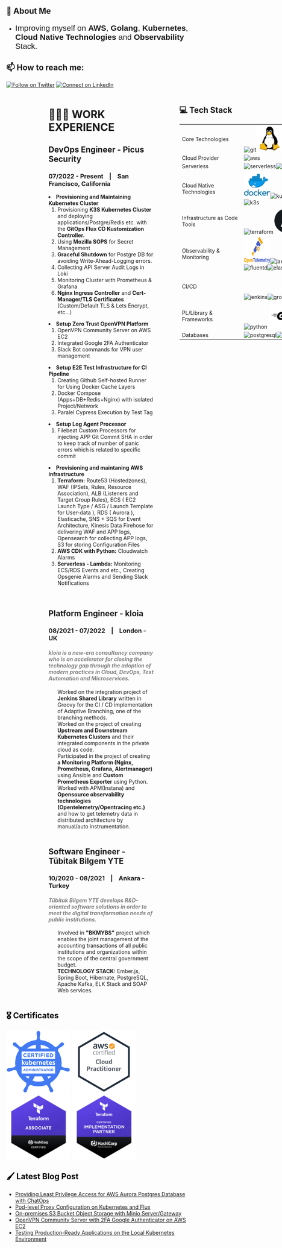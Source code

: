 <h2> 📖 About Me </h2>



<ul>
  <li>
    <p style="font-family:Arial; font-size:1.5em;">Improving myself on <b>AWS</b>, <b>Golang</b>, <b>Kubernetes</b>, <b>Cloud Native Technologies</b> and <b>Observability</b> Stack. </p>
  </li>
 </ul>

 <h2>📫 How to reach me:</h2>

[![Follow on Twitter](https://img.shields.io/badge/--twitter?label=Twitter&logo=Twitter&style=social)](https://twitter.com/uzumlukek_mk)
[![Connect on LinkedIn](https://img.shields.io/badge/--linkedin?label=LinkedIn&logo=LinkedIn&style=social)](https://www.linkedin.com/in/muhammedsaidkaya/)


<div style="width: 100vw; display:flex;">
  <div style="width: 40%;margin-left: 8em;">
    <h1> 👨🏽‍💻 WORK EXPERIENCE</h1>
    <h2><b>DevOps Engineer - Picus Security</b></h2>
    <h3>07/2022 - Present&nbsp;&nbsp;&nbsp;&nbsp;|&nbsp;&nbsp;&nbsp;&nbsp;San Francisco, California</h3>
      <li>
        <b>Provisioning and Maintaining Kubernetes Cluster</b>
        <ol>
        <li>
        Provisioning <b>K3S Kubernetes Cluster</b> and deploying applications/Postgre/Redis etc. with the <b>GitOps Flux CD Kustomization Controller.</b>
        </li>
        <li>
        Using <b>Mozilla SOPS</b> for Secret Management
        </li>
        <li>
        <b>Graceful Shutdown</b> for Postgre DB for avoiding Write-Ahead-Logging errors.
        </li>
        <li>
        Collecting API Server Audit Logs in Loki
        </li>
        <li>
        Monitoring Cluster with Prometheus & Grafana
        </li>
        <li>
        <b>Nginx Ingress Controller</b> and <b>Cert-Manager/TLS Certificates</b> (Custom/Default TLS & Lets Encrypt, etc...)
        </li>
        </ol>
      </li>
      <li>
        <b>Setup Zero Trust OpenVPN Platform</b>
        <ol>
        <li>
        OpenVPN Community Server on AWS EC2
        </li>
        <li>
        Integrated Google 2FA Authenticator
        </li>
        <li>
        Slack Bot commands for VPN user management
        </li>
        </ol> 
      </li>
      <li>
        <b>Setup E2E Test Infrastructure for CI Pipeline</b>
        <ol>
        <li>
        Creating Github Self-hosted Runner for Using Docker Cache Layers
        </li>
        <li>
        Docker Compose (Apps+DB+Redis+Nginx) with isolated Project/Network
        </li>
        <li>
        Paralel Cypress Execution by Test Tag
        </li>
        </ol>
      </li>
      <li>
        <b>Setup Log Agent Processor</b>
        <ol>
        <li>
        Filebeat Custom Processors for injecting APP Git Commit SHA in order to keep track of number of panic errors which is related to specific commit
        </li>
        </ol>
      </li>
      <li>
        <b>Provisioning and maintaning AWS infrastructure</b>
        <ol>
        <li> 
        <b>Terraform:</b> Route53 (Hostedzones), WAF (IPSets, Rules, Resource Association), ALB (Listeners and Target Group Rules), ECS ( EC2 Launch Type / ASG / Launch Template for User-data ), RDS ( Aurora ), Elasticache, SNS + SQS for Event Architecture, Kinesis Data Firehose for delivering WAF and APP logs, Opensearch for collecting APP logs, S3 for storing Configuration Files
        </li>
        <li>
        <b>AWS CDK with Python:</b> Cloudwatch Alarms
        </li>
        <li>
        <b>Serverless - Lambda:</b> Monitoring ECS/RDS Events and etc., Creating Opsgenie Alarms and Sending Slack Notifications
        </li>
        </ol>
      </li>
      <br/>
    </ul>
    <h2><b>Platform Engineer - kloia</b></h2>
    <h3>08/2021 - 07/2022&nbsp;&nbsp;&nbsp;&nbsp;|&nbsp;&nbsp;&nbsp;&nbsp;London - UK</h3>
    <h4 style="color: gray" ;>
      <i
        >kloia is a new-era consultancy company who is an accelerator for closing the technology gap through the adoption of modern practices in Cloud, DevOps, Test Automation and Microservices.</i
      >
    </h4>
    <ul style="list-style-type:none;">
      <li>
        Worked on the integration project of <b>Jenkins Shared Library</b> written in Groovy for the CI / CD implementation of Adaptive Branching, one of the branching methods.
      </li>
      <li>
        Worked on the project of creating <b>Upstream and Downstream Kubernetes Clusters</b> and their integrated components in the private cloud as code.
      </li>
      <li>
        Participated in the project of creating <b>a Monitoring Platform (Nginx, Prometheus, Grafana, Alertmanager)</b> using Ansible and <b>Custom Prometheus Exporter</b> using Python.
      </li>
      <li>
        Worked with APM(Instana) and <b>Opensource observability technologies (Opentelemetry/Opentracing etc.)</b> and how to get telemetry data in distributed architecture by manual/auto instrumentation.
      </li>
      <br/>
    </ul>
    <h2><b>Software Engineer - Tübitak Bilgem YTE</b></h2>
    <h3>10/2020 - 08/2021&nbsp;&nbsp;&nbsp;&nbsp;|&nbsp;&nbsp;&nbsp;&nbsp;Ankara - Turkey</h3>
    <h4 style="color: gray" ;>
      <i
        >Tübitak Bilgem YTE develops R&D-oriented software solutions in order
to meet the digital transformation needs of public institutions.</i
      >
    </h4>
    <ul style="list-style-type:none;">
      <li>
        Involved in <b>"BKMYBS"</b> project which enables the joint management of the accounting transactions of all public institutions and organizations within the scope of the central government budget.
      </li>
      <li>
        <b>TECHNOLOGY STACK:</b> Ember.js, Spring Boot, Hibernate, PostgreSQL, Apache Kafka, ELK Stack and SOAP Web services.
      </li>
    </ul>
  </div>

  <div style="margin-left: 7vw;">
    <h2>💻 Tech Stack</h2>
    <table>
      <tr>
        <td>Core Technologies</td>
        <td>
          <img
            src="https://www.vectorlogo.zone/logos/git-scm/git-scm-icon.svg"
            alt="git"
            width="70"
            height="70"
          /><img
            src="https://github.com/github/explore/raw/main/topics/linux/linux.png"
            alt="linux"
            width="70"
            height="70"
          /><img
            src="https://www.vectorlogo.zone/logos/nginx/nginx-ar21.svg"
            alt="nginx"
            width="70"
            height="70"
          /><img
            src="https://github.com/github/explore/raw/main/topics/bash/bash.png"
            alt="bash"
            width="70"
            height="70"
          />
        </td>
      </tr>
      <tr>
        <td>Cloud Provider</td>
        <td>
          <img
            src="https://www.vectorlogo.zone/logos/amazon_aws/amazon_aws-ar21.svg"
            alt="aws"
            width="70"
            height="70"
          />
        </td>
      </tr>
      <tr>
        <td>Serverless</td>
        <td>
          <img
            src="https://www.vectorlogo.zone/logos/serverless/serverless-ar21.svg"
            alt="serverless"
            width="70"
            height="70"
          /><img
            src="https://www.vectorlogo.zone/logos/amazon_awslambda/amazon_awslambda-ar21.svg"
            alt="lambda"
            width="70"
            height="70"
          />
        </td>
      </tr>
      <tr>
        <td>Cloud Native Technologies</td>
        <td>
          <img
            src="https://github.com/github/explore/raw/main/topics/docker/docker.png"
            alt="docker"
            width="70"
            height="70"
          /><img
            src="https://www.vectorlogo.zone/logos/kubernetes/kubernetes-icon.svg"
            alt="kubernetes"
            width="70"
            height="70"
          /><img
            src="https://www.vectorlogo.zone/logos/rancher/rancher-ar21.svg"
            alt="k3s"
            width="70"
            height="70"
          /><img
            src="https://cncf-branding.netlify.app/img/projects/k3s/icon/color/k3s-icon-color.png"
            alt="rancher"
            width="70"
            height="70"
          /><img
            src="https://www.vectorlogo.zone/logos/fluxcdio/fluxcdio-ar21.svg"
            alt="flux"
            width="70"
            height="70"
          /><img
            src="https://cncf-branding.netlify.app/img/projects/helm/icon/color/helm-icon-color.png"
            alt="k3s"
            width="70"
            height="70"
          />
        </td>
      </tr>
      <tr>
        <td>Infrastructure as Code Tools</td>
        <td>
            <img
            src="https://www.vectorlogo.zone/logos/terraformio/terraformio-ar21.svg"
            alt="terraform"
            width="70"
            height="70"
            /><img
            src="https://github.com/github/explore/raw/main/topics/ansible/ansible.png"
            alt="ansible"
            width="70"
            height="70"
            />
        </td>
      </tr>
      <tr>
        <td>Observability & Monitoring</td>
        <td>
            <img
            src="https://raw.githubusercontent.com/cncf/artwork/master/projects/opentelemetry/stacked/color/opentelemetry-stacked-color.svg"
            alt="opentelemetry"
            width="70"
            height="70"
            /><img
            src="https://www.vectorlogo.zone/logos/jaegertracingio/jaegertracingio-ar21.svg"
            alt="jaeger"
            width="70"
            height="70"
            /><img
            src="https://www.vectorlogo.zone/logos/prometheusio/prometheusio-ar21.svg"
            alt="prometheus"
            width="70"
            height="70"
            /><img
            src="https://www.vectorlogo.zone/logos/grafana/grafana-ar21.svg"
            alt="grafana"
            width="70"
            height="70"
            /><img
            src="https://www.vectorlogo.zone/logos/fluentd/fluentd-ar21.svg"
            alt="fluentd"
            width="70"
            height="70"
            /><img
            src="https://www.vectorlogo.zone/logos/elastic/elastic-ar21.svg"
            alt="elastic"
            width="70"
            height="70"
            /><img
            src="https://www.vectorlogo.zone/logos/elasticco_kibana/elasticco_kibana-ar21.svg"
            alt="kibana"
            width="70"
            height="70"
            />
        </td>
      </tr>
      <tr>
        <td>CI/CD</td>
        <td>
            <img
        src="https://www.vectorlogo.zone/logos/jenkins/jenkins-icon.svg"
        alt="jenkins"
        width="70"
        height="70"
        /><img
        src="https://www.vectorlogo.zone/logos/groovy-lang/groovy-lang-ar21.svg"
        alt="groovy"
        width="70"
        height="70"
        /><img
        src="https://www.vectorlogo.zone/logos/gitlab/gitlab-ar21.svg"
        alt="gitlab"
        width="70"
        height="70"
        /><img
        src="https://raw.githubusercontent.com/cncf/landscape/master/hosted_logos/github-actions.svg"
        alt="github-actions"
        width="70"
        height="70"
        />
        </td>
      </tr>
      <tr>
        <td>PL/Library & Frameworks</td>
        <td>
            <img
        src="https://www.vectorlogo.zone/logos/python/python-ar21.svg"
        alt="python"
        width="70"
        height="70"
        />
        <img
        src="https://github.com/github/explore/raw/main/topics/go/go.png"
        alt="go"
        width="70"
        height="70"
        /><img
        src="https://raw.githubusercontent.com/devicons/devicon/master/icons/java/java-original-wordmark.svg"
        alt="java"
        width="70"
        height="70"
        /><img
        src="https://www.vectorlogo.zone/logos/springio/springio-icon.svg"
        alt="spring"
        width="70"
        height="70"
        /><img
        src="https://www.vectorlogo.zone/logos/reactjs/reactjs-ar21.svg"
        alt="react"
        width="70"
        height="70"
        />
        </td>
      </tr>
      <tr>
        <td>Databases</td>
        <td>
            <img
            src="https://www.vectorlogo.zone/logos/postgresql/postgresql-ar21.svg"
            alt="postgresql"
            width="70"
            height="70"
            /><img
            src="https://www.vectorlogo.zone/logos/mysql/mysql-ar21.svg"
            alt="mysql"
            width="70"
            height="70"
            />
        </td>
      </tr>
      </table>
  </div>
</div>



<h2 align="left"> <a href="https://www.credly.com/users/muhammed-said-kaya/badges" style="text-decoration:none;color:black">🎖 Certificates</a></h2>
<p align="left">
<img src="assets/certificates/cka.png" alt="cka" width="170" height="170"/> 
<img src="assets/certificates/AWS-CP.png" alt="aws" width="170" height="170"/> 
<img src="assets/certificates/terraform-associate.png" alt="terraform" width="170" height="170"/>
<img src="assets/certificates/Terraform-CHIP.png" alt="terraform-chip" width="170" height="170"/>
</p>


<h2 align="left"> <a href="https://medium.com/@muhammedsaidkaya" style="text-decoration:none;color:black" >🖌 Latest Blog Post</a></h2>

<!-- BLOG-POST-LIST:START -->
- [Providing Least Privilege Access for AWS Aurora Postgres Database with ChatOps](https://medium.com/picus-security-engineering/providing-least-privilege-access-for-aws-aurora-postgres-database-with-chatops-83a5f99ee824?source=rss-bb6d038e35e3------2)
- [Pod-level Proxy Configuration on Kubernetes and Flux](https://medium.com/picus-security-engineering/pod-level-proxy-configuration-on-kubernetes-and-flux-47f258decda?source=rss-bb6d038e35e3------2)
- [On-premises S3 Bucket Object Storage with Minio Server/Gateway](https://medium.com/picus-security-engineering/on-premises-s3-bucket-object-storage-with-minio-server-gateway-4c44fc321b1c?source=rss-bb6d038e35e3------2)
- [OpenVPN Community Server with 2FA Google Authenticator on AWS EC2](https://medium.com/picus-security-engineering/openvpn-community-server-with-2fa-google-authenticator-on-aws-ec2-275f2e0722a6?source=rss-bb6d038e35e3------2)
- [Testing Production-Ready Applications on the Local Kubernetes Environment](https://medium.com/@muhammedsaidkaya/testing-of-production-ready-applications-on-the-local-kubernetes-environment-b1b0efc67b95?source=rss-bb6d038e35e3------2)
<!-- BLOG-POST-LIST:END -->


